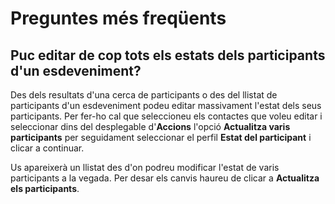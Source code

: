 # Preguntes més freqüents

## Puc editar de cop tots els estats dels participants d'un esdeveniment?

Des dels resultats d'una cerca de participants o des del llistat de participants d'un esdeveniment podeu editar massivament l'estat dels seus participants. Per fer-ho cal que seleccioneu els contactes que voleu editar i seleccionar dins del desplegable d'**Accions** l'opció **Actualitza varis participants** per seguidament seleccionar el perfil **Estat del participant** i clicar a continuar.

Us apareixerà un llistat des d'on podreu modificar l'estat de varis participants a la vegada. Per desar els canvis haureu de clicar a **Actualitza els participants**.
